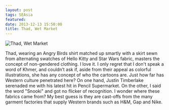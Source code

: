 ```yaml
---
layout: post
tags: SEAsia
featured: 
date: 2013-12-13 15:50:00
title: Thad, Wet Market
---
```

![Thad, Wet Market](http://personandplace.s3.amazonaws.com/2013-11-15-phnompenh-thad.jpg)

Thad, wearing an Angry Birds shirt matched up smartly with a skirt sewn from alternating swatches of Hello Kitty and Star Wars fabric, masters the concept of non-gendered clothing. I love it. I only regret that I don't speak a word of Khmer, and couldn’t ask if, aside from their appeal as colorful illustrations, she has any concept of who the cartoons are. Just how far has Western culture penetrated here? On one hand, Justin Timberlake serenaded me with his latest hit in Pencil Supermarket. On the other, I said the word "Snooki" and got no flicker of recognition. I wonder where these fabrics came from? My best guess is they are cast-offs from the many garment factories that supply Western brands such as H&M, Gap and Nike.


